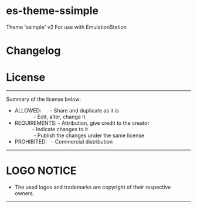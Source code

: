 # es-theme-ssimple
Theme 'ssimple' v2
For use with EmulationStation

# Changelog


# License

-------------------------------------------------------------------------
Summary of the license below:<br/>
* ALLOWED:      - Share and duplicate as it is<br/>
              - Edit, alter, change it
* REQUIREMENTS: - Attribution, give credit to the creator<br/>
              - Indicate changes to it<br/>
              - Publish the changes under the same license<br/>
* PROHIBITED:   - Commercial distribution
-------------------------------------------------------------------------
# LOGO NOTICE
* The used logos and trademarks are copyright of their respective owners.
-------------------------------------------------------------------------
